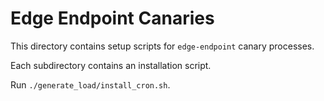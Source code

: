 # Edge Endpoint Canaries

This directory contains setup scripts for `edge-endpoint` canary processes.

Each subdirectory contains an installation script.

Run `./generate_load/install_cron.sh`.